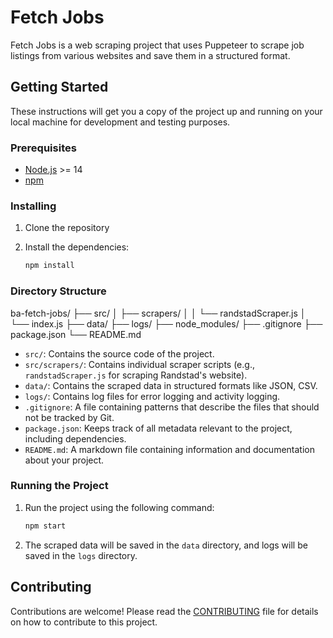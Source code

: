 # Fetch Jobs

Fetch Jobs is a web scraping project that uses Puppeteer to scrape job listings from various websites and save them in a structured format.

## Getting Started

These instructions will get you a copy of the project up and running on your local machine for development and testing purposes.

### Prerequisites

- [Node.js](https://nodejs.org/) >= 14
- [npm](https://www.npmjs.com/)

### Installing

1. Clone the repository

2. Install the dependencies:

    ```sh
    npm install
    ```

### Directory Structure

ba-fetch-jobs/
├── src/
│ ├── scrapers/
│ │ └── randstadScraper.js
│ └── index.js
├── data/
├── logs/
├── node_modules/
├── .gitignore
├── package.json
└── README.md



- `src/`: Contains the source code of the project.
- `src/scrapers/`: Contains individual scraper scripts (e.g., `randstadScraper.js` for scraping Randstad's website).
- `data/`: Contains the scraped data in structured formats like JSON, CSV.
- `logs/`: Contains log files for error logging and activity logging.
- `.gitignore`: A file containing patterns that describe the files that should not be tracked by Git.
- `package.json`: Keeps track of all metadata relevant to the project, including dependencies.
- `README.md`: A markdown file containing information and documentation about your project.

### Running the Project

1. Run the project using the following command:

    ```sh
    npm start
    ```

2. The scraped data will be saved in the `data` directory, and logs will be saved in the `logs` directory.

## Contributing

Contributions are welcome! Please read the [CONTRIBUTING](CONTRIBUTING.md) file for details on how to contribute to this project.

